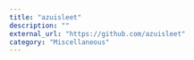 ```yaml
---
title: "azuisleet"
description: ""
external_url: "https://github.com/azuisleet"
category: "Miscellaneous"
---
```


